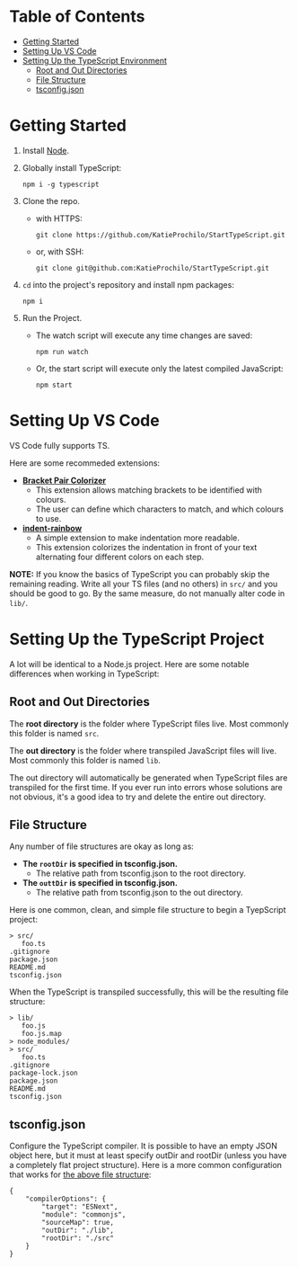 # Table of Contents

* [Getting Started](#Getting-Started)
* [Setting Up VS Code](#Setting-Up-VS-Code)
* [Setting Up the TypeScript Environment](#Setting-Up-the-TypeScript-Environment)
  * [Root and Out Directories](#Root-and-Out-Directories)
  * [File Structure](#File-Structure)
  * [tsconfig.json](#tsconfig.json)

# Getting Started

1. Install [Node](https://nodejs.org/en/download/).
2. Globally install TypeScript:

   ```npm i -g typescript```

3. Clone the repo.
   * with HTTPS:

      ```git clone https://github.com/KatieProchilo/StartTypeScript.git```

   * or, with SSH:

      ```git clone git@github.com:KatieProchilo/StartTypeScript.git```

4. ```cd``` into the project's repository and install npm packages:

   ```npm i```

5. Run the Project.
   * The watch script will execute  any time changes are saved:

      ```npm run watch```

   * Or, the start script will execute only the latest compiled JavaScript:

      ```npm start```

# Setting Up VS Code

VS Code fully supports TS.

Here are some recommeded extensions:

* **[Bracket Pair Colorizer](https://marketplace.visualstudio.com/items?itemName=CoenraadS.bracket-pair-colorizer)**
   * This extension allows matching brackets to be identified with colours.
   * The user can define which characters to match, and which colours to use.
* **[indent-rainbow](https://marketplace.visualstudio.com/items?itemName=oderwat.indent-rainbow)**
   * A simple extension to make indentation more readable.
   * This extension colorizes the indentation in front of your text alternating four different colors on each step.

**NOTE:** If you know the basics of TypeScript you can probably skip the remaining reading. Write all your TS files (and no others) in ```src/``` and you should be good to go. By the same measure, do not manually alter code in ```lib/```.

# Setting Up the TypeScript Project

A lot will be identical to a Node.js project. Here are some notable differences when working in TypeScript:

## Root and Out Directories

The **root directory** is the folder where TypeScript files live. Most commonly this folder is named ```src```.

The **out directory** is the folder where transpiled JavaScript files will live. Most commonly this folder is named ```lib```.

The out directory will automatically be generated when TypeScript files are transpiled for the first time. If you ever run into errors whose solutions are not obvious, it's a good idea to try and delete the entire out directory.

## File Structure

Any number of file structures are okay as long as:
* **The ```rootDir``` is specified in tsconfig.json.**
   * The relative path from tsconfig.json to the root directory.
* **The ```outtDir``` is specified in tsconfig.json.**
   * The relative path from tsconfig.json to the out directory.

Here is one common, clean, and simple file structure to begin a TyepScript project:

```
> src/
   foo.ts
.gitignore
package.json
README.md
tsconfig.json
```

When the TypeScript is transpiled successfully, this will be the resulting file structure:

```
> lib/
   foo.js
   foo.js.map
> node_modules/
> src/
   foo.ts
.gitignore
package-lock.json
package.json
README.md
tsconfig.json
```

## tsconfig.json

Configure the TypeScript compiler. It is possible to have an empty JSON object here, but it must at least specify outDir and rootDir (unless you have a completely flat project structure). Here is a more common configuration that works for [the above file structure](#File-Structure):

```
{
    "compilerOptions": {
        "target": "ESNext",
        "module": "commonjs",
        "sourceMap": true,
        "outDir": "./lib",
        "rootDir": "./src"
    }
}
```
